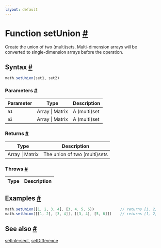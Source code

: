 ```yaml
---
layout: default
---
```


<!-- Note: This file is automatically generated from source code comments. Changes made in this file will be overridden. -->

<h1 id="function-setunion">Function setUnion <a href="#function-setunion" title="Permalink">#</a></h1>

Create the union of two (multi)sets.
Multi-dimension arrays will be converted to single-dimension arrays before the operation.


<h2 id="syntax">Syntax <a href="#syntax" title="Permalink">#</a></h2>

```js
math.setUnion(set1, set2)
```

<h3 id="parameters">Parameters <a href="#parameters" title="Permalink">#</a></h3>

Parameter | Type | Description
--------- | ---- | -----------
`a1` | Array &#124; Matrix | A (multi)set
`a2` | Array &#124; Matrix | A (multi)set

<h3 id="returns">Returns <a href="#returns" title="Permalink">#</a></h3>

Type | Description
---- | -----------
Array &#124; Matrix | The union of two (multi)sets


<h3 id="throws">Throws <a href="#throws" title="Permalink">#</a></h3>

Type | Description
---- | -----------


<h2 id="examples">Examples <a href="#examples" title="Permalink">#</a></h2>

```js
math.setUnion([1, 2, 3, 4], [3, 4, 5, 6])            // returns [1, 2, 3, 4, 5, 6]
math.setUnion([[1, 2], [3, 4]], [[3, 4], [5, 6]])    // returns [1, 2, 3, 4, 5, 6]
```


<h2 id="see-also">See also <a href="#see-also" title="Permalink">#</a></h2>

[setIntersect](setIntersect.html),
[setDifference](setDifference.html)
